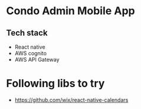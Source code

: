 # Condo Admin Mobile App


## Tech stack
* React native
* AWS cognito
* AWS API Gateway

# Following libs to try
* https://github.com/wix/react-native-calendars
